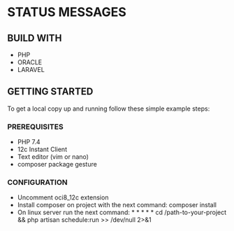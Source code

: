 # STATUS MESSAGES

## BUILD WITH 
- PHP
- ORACLE
- LARAVEL

## GETTING STARTED
To get a local copy up and running follow these simple example steps:

### PREREQUISITES 
- PHP 7.4
- 12c Instant Client
- Text editor (vim or nano)
- composer package gesture

### CONFIGURATION
- Uncomment oci8_12c extension
- Install composer on project with the next command: composer install
- On linux server run the next command: * * * * * cd /path-to-your-project && php artisan schedule:run >> /dev/null 2>&1


  
